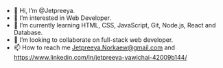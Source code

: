- 👋 Hi, I’m @Jetpreeya.
- 👀 I’m interested in Web Developer. 
- 🌱 I’m currently learning HTML, CSS, JavaScript, Git, Node.js, React and Database. 
- 💞️ I’m looking to collaborate on full-stack web developer.
- 📫 How to reach me Jetpreeya.Norkaew@gmail.com and https://www.linkedin.com/in/jetpreeya-yawichai-42009b144/

<!---
Jetpreeya/Jetpreeya is a ✨ special ✨ repository because its `README.md` (this file) appears on your GitHub profile.
You can click the Preview link to take a look at your changes.
--->
